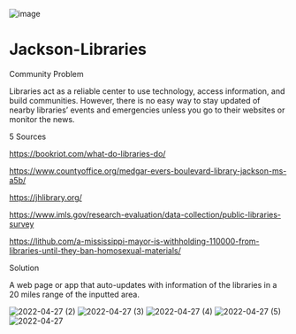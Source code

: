 ![image](https://user-images.githubusercontent.com/97564399/162649154-2b0695ab-43c4-47c4-957c-6a40e4dd1aa4.png)

# Jackson-Libraries

Community Problem

Libraries act as a reliable center to use technology, access information, and build communities. However, there is no easy way to stay updated of nearby libraries’ events and emergencies unless you go to their websites or monitor the news.

5 Sources

https://bookriot.com/what-do-libraries-do/ 

https://www.countyoffice.org/medgar-evers-boulevard-library-jackson-ms-a5b/

https://jhlibrary.org/

https://www.imls.gov/research-evaluation/data-collection/public-libraries-survey

https://lithub.com/a-mississippi-mayor-is-withholding-110000-from-libraries-until-they-ban-homosexual-materials/

Solution

A web page or app that auto-updates with information of the libraries in a 20 miles range of the inputted area. 

  ![2022-04-27 (2)](https://user-images.githubusercontent.com/97564399/165648085-5597b8b7-ed8e-4863-a2c4-a648ecbc1e38.png)
![2022-04-27 (3)](https://user-images.githubusercontent.com/97564399/165648107-d0b6a60c-598c-4aec-a121-19e031697036.png)
![2022-04-27 (4)](https://user-images.githubusercontent.com/97564399/165648127-1a1db902-4f88-4158-9fbc-a2c182b275cb.png)
  ![2022-04-27 (5)](https://user-images.githubusercontent.com/97564399/165648145-837aea46-a21a-418c-aec2-e8d0989f6fd7.png)
  ![2022-04-27](https://user-images.githubusercontent.com/97564399/165648164-08674855-a9fc-4ba0-8cab-8f67870888c9.png)



